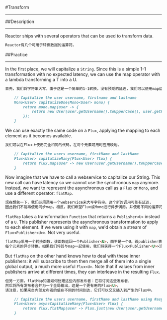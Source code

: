 #Transform
***
##Description
***
Reactor ships with several operators that can be used to transform data.
```markdown
Reactor有几个可用于转换数据的运算符。
```

##Practice
***
In the first place, we will capitalize a `String`. Since this is a simple 1-1 
transformation with no expected latency, we can use the map operator with 
a lambda transforming a T into a U.
```markdown
首先，我们将字符串大写。由于这是一个简单的1-1转换，没有预期的延迟，我们可以使用map运算符和lambda将T转换为U。

    // Capitalize the user username, firstname and lastname
    Mono<User> capitalizeOne(Mono<User> mono) {
        return mono.map(user -> {
            return new User(user.getUsername().toUpperCase(), user.getFirstname().toUpperCase(), user.getLastname().toUpperCase());
        });
    }
```

We can use exactly the same code on a `Flux`, applying the mapping to each 
element as it becomes available.
```markdown
我们可以在Flux上使用完全相同的代码，在每个元素可用时应用映射。

    // Capitalize the users username, firstName and lastName
    Flux<User> capitalizeMany(Flux<User> flux) {
        return flux.map(user -> new User(user.getUsername().toUpperCase(), user.getFirstname().toUpperCase(), user.getLastname().toUpperCase()));
    }
```

Now imagine that we have to call a webservice to capitalize our String. 
This new call can have latency so we cannot use the synchronous `map` anymore. 
Instead, we want to represent the asynchronous call as a `Flux` or `Mono`, 
and use a different operator: `flatMap`.
```markdown
现在想象一下，我们必须调用一个webservice来大写字符串。这个新的调用可能有延迟，
因此我们不能再使用同步map。相反，我们希望Flux或Mono进行异步调用，并使用不同的运算符：flatMap。
```

`flatMap` takes a transformation `Function` that returns a `Publisher<U>` 
instead of a `U`. This publisher represents the asynchronous transformation to 
apply to each element. If we were using it with `map`, we'd obtain a stream of 
`Flux<Publisher<U>>`. Not very useful.
```markdown
flatMap采用一个转换函数，该函数返回一个Publisher<U>，而不是一个U。该publisher表示应用于
每个元素的异步转换。如果我们将其与map一起使用，我们将获得一个Flux<Publisher<U>>流。不是很有用。
```

But `flatMap` on the other hand knows how to deal with these inner publishers: 
it will subscribe to them then merge all of them into a single global output, 
a much more useful `Flux<U>`. Note that if values from inner publishers arrive 
at different times, they can interleave in the resulting `Flux`.
```markdown
但另一方面，flatMap知道如何处理这些内部发布者：它将订阅这些发布者，
然后将所有发布者合并为一个全局输出，这是一个更有用的Flux<U>。
请注意，如果来自内部发布者的值在不同的时间到达，它们可以交叉插入到产生的Flux中。
```

```markdown
    // Capitalize the users username, firstName and lastName using #asyncCapitalizeUser
    Flux<User> asyncCapitalizeMany(Flux<User> flux) {
        return flux.flatMap(user -> Flux.just(new User(user.getUsername().toUpperCase(), user.getFirstname().toUpperCase(), user.getLastname().toUpperCase())));
    }
```